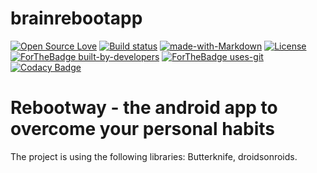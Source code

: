 # brainrebootapp

[![Open Source Love](https://badges.frapsoft.com/os/v1/open-source.svg?v=103)](https://github.com/ellerbrock/open-source-badges/)
[![Build status](https://ci.appveyor.com/api/projects/status/pjxh5g91jpbh7t84?svg=true)](https://ci.appveyor.com/project/tygerbytes/resourcefitness)
[![made-with-Markdown](https://img.shields.io/badge/Made%20with-Markdown-1f425f.svg)](http://commonmark.org)
[![License](https://img.shields.io/badge/License-Apache%202.0-blue.svg)](https://opensource.org/licenses/Apache-2.0)
<br/>
[![ForTheBadge built-by-developers](http://ForTheBadge.com/images/badges/built-by-developers.svg)](https://GitHub.com/Naereen/)
[![ForTheBadge uses-git](http://ForTheBadge.com/images/badges/uses-git.svg)](https://GitHub.com/)
[![Codacy Badge](https://api.codacy.com/project/badge/Grade/4abaee95e33f48e3bc9322f6029b01bf)](https://www.codacy.com/manual/marius.a.nicolae/java_simple_algorithms?utm_source=github.com&amp;utm_medium=referral&amp;utm_content=bytao7mao/java_simple_algorithms&amp;utm_campaign=Badge_Grade)
<br/>

# Rebootway - the android app to overcome your personal habits

The project is using the following libraries: Butterknife, droidsonroids.


